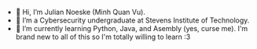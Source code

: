 - 👋 Hi, I’m Julian Noeske (Minh Quan Vu).
- 👀 I’m a Cybersecurity undergraduate at Stevens Institute of Technology.
- 🌱 I’m currently learning Python, Java, and Asembly (yes, curse me).
I'm brand new to all of this so I'm totally willing to learn :3
<!---
app00jul/app00jul is a ✨ special ✨ repository because its `README.md` (this file) appears on your GitHub profile.
You can click the Preview link to take a look at your changes.
--->

